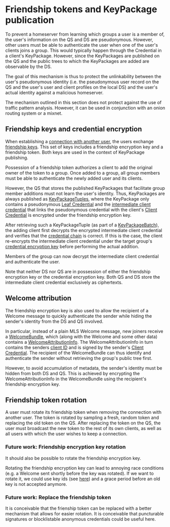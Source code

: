# Friendship tokens and KeyPackage publication

To prevent a homeserver from learning which groups a user is a member of, the user's information on the QS and DS are pseudonymous. However, other users must be able to authenticate the user when one of the user's clients joins a group. This would typically happen through the Credential in a client's KeyPackage. However, since the KeyPackages are published on the QS and the public trees to which the KeyPackages are added are observable by the DS.

The goal of this mechanism is thus to protect the unlinkability between the user's pseudonymous identity (i.e. the pseudonymous user record on the QS and the user's user and client profiles on the local DS) and the user's actual identity against a malicious homeserver.

The mechanism outlined in this section does not protect against the use of traffic pattern analysis. However, it can be used in conjunction with an onion routing system or a mixnet.

## Friendship keys and credential encryption

When establishing a [connection with another user](../authentication_service/connection_establishment.md), the users exchange [friendship keys](../glossary.md#friendship-keys). This set of keys includes a friendship encryption key and a friendship token. Both keys are used in the context of KeyPackage publishing.

Possession of a friendship token authorizes a client to add the original owner of the token to a group. Once added to a group, all group members must be able to authenticate the newly added user and its clients.

However, the QS that stores the published KeyPackages that facilitate group member additions must not learn the user's identity. Thus, KeyPackages are always published as [KeyPackageTuples](../glossary.md#keypackage-tuple), where the KeyPackage only contains a pseudonymous [Leaf Credential](../authentication_service/credentials.md#leaf-credentials) and the [intermediate client credential](../authentication_service/credentials.md#intermediate-client-credentials) that links the pseudonymous credential with the client's [Client Credential](../authentication_service/credentials.md#client-credentials) is encrypted under the friendship encryption key.

After retrieving such a KeyPackageTuple (as part of a [KeyPackageBatch](../glossary.md#user-keypackage-batch)), the adding client first decrypts the encrypted intermediate client credential and verifies that the [credential chain](../glossary.md#client-credential-chain) is correct. If this is the case, the client re-encrypts the intermediate client credential under the target group's [credential encryption key](../delivery_service/group_state_encryption.md) before performing the actual addition.

Members of the group can now decrypt the intermediate client credential and authenticate the user.

Note that neither DS nor QS are in possession of either the friendship encryption key or the credential encryption key. Both QS and DS store the intermediate client credential exclusively as ciphertexts.

## Welcome attribution

The friendship encryption key is also used to allow the recipient of a Welcome message to quickly authenticate the sender while hiding the sender's identity from the DS and QS involved.

In particular, instead of a plain MLS Welcome message, new joiners receive a [WelcomeBundle](../glossary.md#welcomebundle), which (along with the Welcome and some other data) contains a [WelcomeAttributionInfo](../glossary.md#welcome-attribution-info). The WelcomeAttributionInfo in turn contains the senders [client ID](../glossary.md#client-id-cid) and is signed by the sender's [Client Credential](../authentication_service/credentials.md#client-credentials). The recipient of the WelcomeBundle can thus identify and authenticate the sender without retrieving the group's public tree first.

However, to avoid accumulation of metadata, the sender's identity must be hidden from both DS and QS. This is achieved by encrypting the WelcomeAttributionInfo in the WelcomeBundle using the recipient's friendship encryption key.

## Friendship token rotation

A user must rotate its friendship token when removing the connection with another user. The token is rotated by sampling a fresh, random token and replacing the old token on the QS. After replacing the token on the QS, the user must broadcast the new token to the rest of its own clients, as well as all users with which the user wishes to keep a connection.

### Future work: Friendship encryption key rotation

It should also be possible to rotate the friendship encryption key.

Rotating the friendship encryption key can lead to annoying race conditions (e.g. a Welcome sent shortly before the key was rotated). If we want to rotate it, we could use key ids (see [here](./delivery_service/group_state_encryption.md)) and a grace period before an old key is not accepted anymore.

### Future work: Replace the friendship token

It is conceivable that the frienship token can be replaced with a better mechanism that allows for easier rotation. It is conceivable that puncturable signatures or blocklistable anonymous credentials could be useful here.
